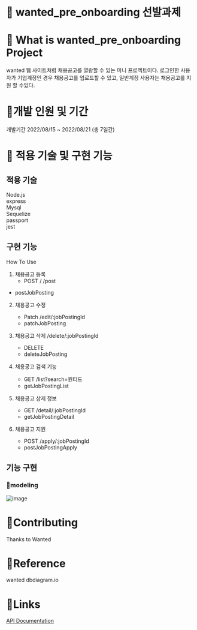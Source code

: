 # 🌟 wanted_pre_onboarding 선발과제

# 🌟 What is wanted_pre_onboarding Project
wanted 웹 사이트처럼 채용공고를 열람할 수 있는 미니 프로젝트이다.
로그인한 사용자가 기업계정인 경우 채용공고를 업로드할 수 있고, 일반계정 사용자는 채용공고를 지원 할 수있다.

# 🌟개발 인원 및 기간
개발기간
2022/08/15 ~ 2022/08/21 (총 7일간)

# 🌟 적용 기술 및 구현 기능
## 적용 기술
Node.js</br>
express</br>
Mysql</br>
Sequelize</br>
passport</br>
jest

## 구현 기능
How To Use
1. 채용공고 등록
	- POST / /post
  - postJobPosting

2. 채용공고 수정
	- Patch /edit/:jobPostingId
	- patchJobPosting

3. 채용공고 삭제 /delete/:jobPostingId
	- DELETE 
	- deleteJobPosting

4. 채용공고 검색 기능
	- GET /list?search=원티드
	- getJobPostingList

5. 채용공고 상제 정보
	- GET /detail/:jobPostingId
	- getJobPostingDetail

6. 채용공고 지원
	- POST /apply/:jobPostingId
	- postJobPostingApply
  
## 기능 구현
### 🌱modeling
![image](https://user-images.githubusercontent.com/95075455/185796609-7e8d1b31-f1dc-4c45-8d2c-9040f234ef93.png)


# 🌟Contributing
Thanks to Wanted

# 🌟Reference
wanted
dbdiagram.io

# 🌟Links


[API Documentation](https://documenter.getpostman.com/view/21511958/VUqoSKAW)
